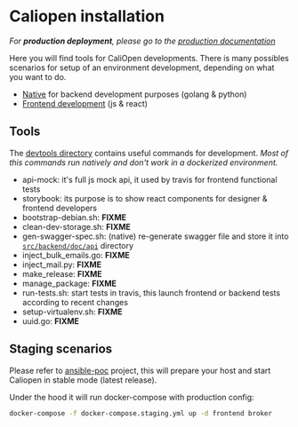 # Caliopen installation

_For **production deployment**, please go to the [production documentation](../production/)_

Here you will find tools for CaliOpen developments.
There is many possibles scenarios for setup of an environment development, depending on what you want to do.

* [Native](./native-installation.md) for backend development purposes (golang & python)
* [Frontend development](./frontend-development.md) (js & react)

## Tools

The [devtools directory](../../devtools) contains useful commands for development.
_Most of this commands run natively and don't work in a dockerized environment._

* api-mock: it's full js mock api, it used by travis for frontend functional tests
* storybook: its purpose is to show react components for designer & frontend developers
* bootstrap-debian.sh: **FIXME**
* clean-dev-storage.sh: **FIXME**
* gen-swagger-spec.sh: (native) re-generate swagger file and store it into [`src/backend/doc/api`](../../src/backend/doc/api/) directory
* inject_bulk_emails.go: **FIXME**
* inject_mail.py: **FIXME**
* make_release: **FIXME**
* manage_package: **FIXME**
* run-tests.sh: start tests in travis, this launch frontend or backend tests according to recent changes
* setup-virtualenv.sh:  **FIXME**
* uuid.go: **FIXME**


## Staging scenarios

Please refer to [ansible-poc][ansible-poc] project, this will prepare your host and start Caliopen
in stable mode (latest release).

Under the hood it will run docker-compose with production config:

```bash
docker-compose -f docker-compose.staging.yml up -d frontend broker
```

[ansible-poc]: https://github.com/CaliOpen/ansible-poc
